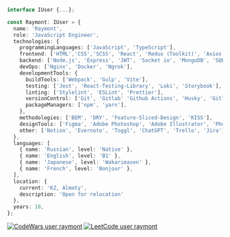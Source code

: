 ```TypeScript
interface IUser {...};

const Raymont: IUser = {
  name: 'Raymont',
  role: 'JavaScript Engineer',
  technologies: {
    programmingLanguages: ['JavaScript', 'TypeScript'],
    frontend: ['HTML','CSS','SCSS', 'React', 'Redux (Toolkit)', 'Axios', 'Firebase', 'i18n', 'NextJs', 'Strapi CMS', 'MaterialUI', 'Tailwind', 'Electron', 'Chart.js', 'WebMiniAps Telegram', 'React Native', 'Tanstack', 'ReactQuery', 'Remix', 'Vue2/3', 'Nuxt', 'React-hook-form', 'Zod', 'Yup', 'Aria/Semantic/Seo', 'i18n',],
    backend: ['Node.js', 'Express', 'JWT', 'Socket io', 'MongoDB', 'SQLite', 'MySql', 'node-telegram-bot-api'],
    devOps: ['Nginx', 'Docker', 'Ngrok'],
    developmentTools: {
      buildTools: ['Webpack', 'Gulp', 'Vite'],
      testing: ['Jest', 'React-Testing-Library', 'Loki', 'Storybook'],
      linting: ['Stylelint', 'ESLint', 'Prettier'],
      versionControl: ['Git', 'Gitlab' 'Github Actions', 'Husky', 'Gitlab CD'],
      packageManagers: ['npm', 'yarn'],
    },
    methodologies: ['BEM', 'DRY', 'Feature-Sliced-Design', 'KISS'],
    designTools: ['Figma', 'Adobe Photoshop', 'Adobe Illustrator', 'Photopea', 'MagixVoxel', 'DragonBones'],
    other: ['Notion', 'Evernote', 'Toggl', 'ChatGPT', 'Trello', 'Jira'],
  },
  languages: [
    { name: 'Russian', level: 'Native' },
    { name: 'English', level: 'B1' },
    { name: 'Japanese', level: 'Wakarimasen' },
    { name: 'French', level: 'Bonjour' },
  ],
  location: {
    current: 'KZ, Almaty',
    description: 'Open for relocation'
  },
  years: 18,
};
```

[![CodeWars user raymont](https://www.codewars.com/users/Raymont/badges/large)](https://www.codewars.com/users/Raymont)
[![LeetCode user raymont](https://img.shields.io/badge/dynamic/json?style=for-the-badge&labelColor=black&color=%23ffa116&label=Solved%20tasks&query=solved&url=https%3A%2F%2Fleetcode-badge.vercel.app%2Fapi%2Fusers%2Fraymont&logo=leetcode&logoColor=yellow)](https://leetcode.com/raymont/)
